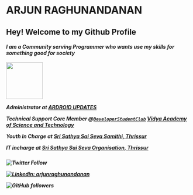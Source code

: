 
# ARJUN RAGHUNANDANAN

 <h2>  Hey!  Welcome to my Github Profile  </h2>
 
<h5>I am a Community serving Programmer who wants use my skills for something good for society
<br><br>
<img align='center' src="https://media.giphy.com/media/p4NLw3I4U0idi/giphy.gif" width="100">

 Administrator at [ARDROID UPDATES](https://www.ardroid.in)
 
 Technical Support Core Member @[`DeveloperStudentClub`](https://www.dscvast.com/) [Vidya Academy of Science and Technology](https://www.vidyaacademy.ac.in/)
 
 Youth In Charge  at [Sri Sathya Sai Seva Samithi, Thrissur](http://thrissur.ssssokerala.org/samithis-mandalis/)
 
 IT incharge at [Sri Sathya Sai Seva 	 Organisation, Thrissur](thrissur.ssssokerala.org)
 
<h5>

![Twitter Follow](https://img.shields.io/twitter/follow/arjun_ardroid?label=Follow)

[![Linkedin: arjunraghunandanan](https://img.shields.io/badge/-arjunraghunandanan-blue?style=flat-square&logo=Linkedin&logoColor=white&link=https://www.linkedin.com/in/arjunraghunandanan/)](https://www.linkedin.com/in/arjunraghunandanan/)

![GitHub followers](https://img.shields.io/github/followers/ARJUNRAGHUNANDANAN?label=Follow&style=social)

